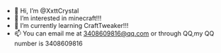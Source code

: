 - 👋 Hi, I’m @XxttCrystal
- 👀 I’m interested in minecraft!!!
- 🌱 I’m currently learning CraftTweaker!!!
- 📫 You can email me at 3408609816@qq.com or through QQ,my QQ number is 3408609816
<!---
XxttCrystal/XxttCrystal is a ✨ special ✨ repository because its `README.md` (this file) appears on your GitHub profile.
You can click the Preview link to take a look at your changes.
--->

